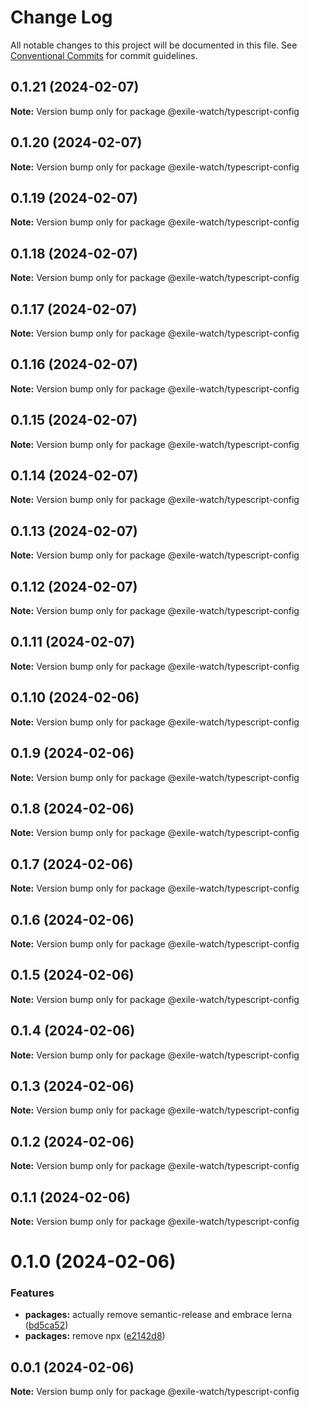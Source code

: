 # Change Log

All notable changes to this project will be documented in this file.
See [Conventional Commits](https://conventionalcommits.org) for commit guidelines.

## 0.1.21 (2024-02-07)

**Note:** Version bump only for package @exile-watch/typescript-config





## 0.1.20 (2024-02-07)

**Note:** Version bump only for package @exile-watch/typescript-config





## 0.1.19 (2024-02-07)

**Note:** Version bump only for package @exile-watch/typescript-config





## 0.1.18 (2024-02-07)

**Note:** Version bump only for package @exile-watch/typescript-config





## 0.1.17 (2024-02-07)

**Note:** Version bump only for package @exile-watch/typescript-config





## 0.1.16 (2024-02-07)

**Note:** Version bump only for package @exile-watch/typescript-config





## 0.1.15 (2024-02-07)

**Note:** Version bump only for package @exile-watch/typescript-config





## 0.1.14 (2024-02-07)

**Note:** Version bump only for package @exile-watch/typescript-config





## 0.1.13 (2024-02-07)

**Note:** Version bump only for package @exile-watch/typescript-config





## 0.1.12 (2024-02-07)

**Note:** Version bump only for package @exile-watch/typescript-config





## 0.1.11 (2024-02-07)

**Note:** Version bump only for package @exile-watch/typescript-config





## 0.1.10 (2024-02-06)

**Note:** Version bump only for package @exile-watch/typescript-config





## 0.1.9 (2024-02-06)

**Note:** Version bump only for package @exile-watch/typescript-config





## 0.1.8 (2024-02-06)

**Note:** Version bump only for package @exile-watch/typescript-config





## 0.1.7 (2024-02-06)

**Note:** Version bump only for package @exile-watch/typescript-config





## 0.1.6 (2024-02-06)

**Note:** Version bump only for package @exile-watch/typescript-config





## 0.1.5 (2024-02-06)

**Note:** Version bump only for package @exile-watch/typescript-config





## 0.1.4 (2024-02-06)

**Note:** Version bump only for package @exile-watch/typescript-config





## 0.1.3 (2024-02-06)

**Note:** Version bump only for package @exile-watch/typescript-config





## 0.1.2 (2024-02-06)

**Note:** Version bump only for package @exile-watch/typescript-config





## 0.1.1 (2024-02-06)

**Note:** Version bump only for package @exile-watch/typescript-config





# 0.1.0 (2024-02-06)


### Features

* **packages:** actually remove semantic-release and embrace lerna ([bd5ca52](https://github.com/exile-watch/nucleus/commit/bd5ca526433c79fd32eee62ea60adec4332d95e0))
* **packages:** remove npx ([e2142d8](https://github.com/exile-watch/nucleus/commit/e2142d8f5171c7d217915b1965c4dc8eb193601a))






## 0.0.1 (2024-02-06)

**Note:** Version bump only for package @exile-watch/typescript-config
